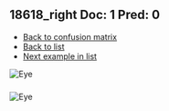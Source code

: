 ## 18618_right Doc: 1 Pred: 0
- [Back to confusion matrix](https://github.com/juliandewit/kaggle_retinopathy/blob/master/matrix.md)
- [Back to list](https://github.com/juliandewit/kaggle_retinopathy/blob/master/lists/10/list.md)
- [Next example in list](https://github.com/juliandewit/kaggle_retinopathy/blob/master/lists/10/18/18648_right.md)

![Eye](https://retinopaty.blob.core.windows.net/size1024/18618_right_1.jpeg)

### 

![Eye]()
